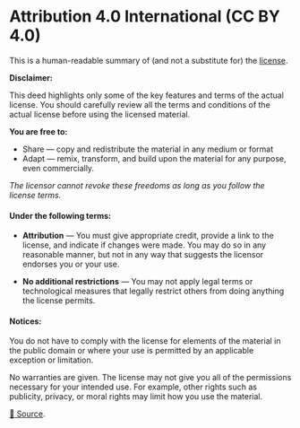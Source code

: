 # Attribution 4.0 International (CC BY 4.0)

This is a human-readable summary of (and not a substitute for) the [license](https://creativecommons.org/licenses/by/4.0/legalcode). 

**Disclaimer:**

This deed highlights only some of the key features and terms of the actual license. You should carefully review all the terms and conditions of the actual license before using the licensed material.

**You are free to:**

 - Share — copy and redistribute the material in any medium or format
 - Adapt — remix, transform, and build upon the material for any purpose, even commercially.


*The licensor cannot revoke these freedoms as long as you follow the license terms.*

#### Under the following terms:

 - **Attribution** — You must give appropriate credit, provide a link to the license, and indicate if changes were made. You may do so in any reasonable manner, but not in any way that suggests the licensor endorses you or your use.

 - **No additional restrictions** — You may not apply legal terms or technological measures that legally restrict others from doing anything the license permits.


#### Notices:

You do not have to comply with the license for elements of the material in the public domain or where your use is permitted by an applicable exception or limitation.

No warranties are given. The license may not give you all of the permissions necessary for your intended use. For example, other rights such as publicity, privacy, or moral rights may limit how you use the material.


[🔗 Source](https://creativecommons.org/licenses/by/4.0/).